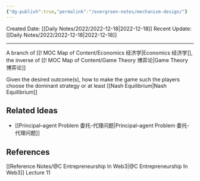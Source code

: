 ```yaml
---
{"dg-publish":true,"permalink":"/evergreen-notes/mechanism-design/"}
---
```



Created Date: [[Daily Notes/2022/2022-12-18\|2022-12-18]]
Recent Update:  [[Daily Notes/2022/2022-12-18\|2022-12-18]]

---
A branch of [[! MOC Map of Content/Economics 经济学\|Economics 经济学]], the inverse of [[! MOC Map of Content/Game Theory 博弈论\|Game Theory 博弈论]]

Given the desired outcome(s), how to make the game such the players choose the dominant strategy or at least [[Nash Equilibrium\|Nash Equilibrium]] 

## Related Ideas
- [[Principal–agent Problem 委托-代理问题\|Principal–agent Problem 委托-代理问题]] 





## References
[[Reference Notes/@C Entrepreneurship In Web3\|@C Entrepreneurship In Web3]] Lecture 11
